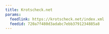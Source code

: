 ```yaml
---
title: Krotscheck.net
params:
  feedlink: https://krotscheck.net/index.xml
  feedid: 720a7f480d3adabc7ebb3791234885a8
---
```

